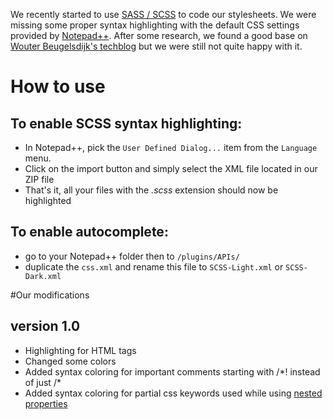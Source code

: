 We recently started to use [SASS / SCSS][1] to code our stylesheets. We were missing some proper syntax highlighting with the default CSS settings provided by [Notepad++][2]. After some research, we found a good base on [Wouter Beugelsdijk's techblog][3] but we were still not quite happy with it. 

# How to use

## To enable SCSS syntax highlighting:

*   In Notepad++, pick the `User Defined Dialog...` item from the `Language` menu.
*   Click on the import button and simply select the XML file located in our ZIP file
*   That's it, all your files with the *.scss* extension should now be highlighted

## To enable autocomplete:

*   go to your Notepad++ folder then to `/plugins/APIs/`
*   duplicate the `css.xml` and rename this file to `SCSS-Light.xml` or `SCSS-Dark.xml`

#Our modifications

## version 1.0

*   Highlighting for HTML tags
*   Changed some colors
*   Added syntax coloring for important comments starting with /\*! instead of just /\*
*   Added syntax coloring for partial css keywords used while using [nested properties][4]


 [1]: http://sass-lang.com
 [2]: http://notepad-plus-plus.org/
 [3]: http://tech.wiedo.nl/sass-3-notepad-user-defined-syntax-highlighti
 [4]: http://sass-lang.com/docs/yardoc/file.SASS_REFERENCE.html#nested_properties
